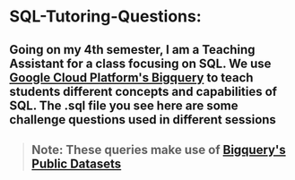 # SQL-Tutoring-Questions:

## Going on my 4th semester, I am a Teaching Assistant for a class focusing on SQL. We use [Google Cloud Platform's Bigquery](https://cloud.google.com/bigquery) to teach students different concepts and capabilities of SQL. The .sql file you see here are some challenge questions used in different sessions

> ## **Note:** These queries make use of [Bigquery's Public Datasets](https://console.cloud.google.com/marketplace/browse?filter=solution-type:dataset)
